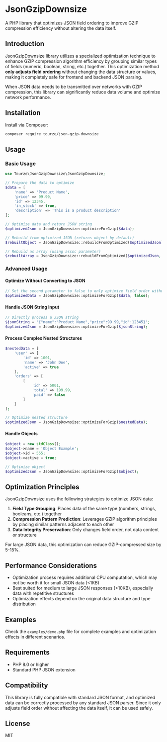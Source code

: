 # JsonGzipDownsize

A PHP library that optimizes JSON field ordering to improve GZIP compression efficiency without altering the data itself.

## Introduction

JsonGzipDownsize library utilizes a specialized optimization technique to enhance GZIP compression algorithm efficiency by grouping similar types of fields (numeric, boolean, string, etc.) together. This optimization method **only adjusts field ordering** without changing the data structure or values, making it completely safe for frontend and backend JSON parsing.

When JSON data needs to be transmitted over networks with GZIP compression, this library can significantly reduce data volume and optimize network performance.

## Installation

Install via Composer:

```bash
composer require tourze/json-gzip-downsize
```

## Usage

### Basic Usage

```php
use Tourze\JsonGzipDownsize\JsonGzipDownsize;

// Prepare the data to optimize
$data = [
    'name' => 'Product Name',
    'price' => 99.99,
    'id' => 12345,
    'in_stock' => true,
    'description' => 'This is a product description'
];

// Optimize data and return JSON string
$optimizedJson = JsonGzipDownsize::optimizeForGzip($data);

// Rebuild from optimized JSON (returns object by default)
$rebuiltObject = JsonGzipDownsize::rebuildFromOptimized($optimizedJson);

// Rebuild as array (using assoc parameter)
$rebuiltArray = JsonGzipDownsize::rebuildFromOptimized($optimizedJson, true);
```

### Advanced Usage

#### Optimize Without Converting to JSON

```php
// Set the second parameter to false to only optimize field order without converting to JSON string
$optimizedData = JsonGzipDownsize::optimizeForGzip($data, false);
```

#### Handle JSON String Input

```php
// Directly process a JSON string
$jsonString = '{"name":"Product Name","price":99.99,"id":12345}';
$optimizedJson = JsonGzipDownsize::optimizeForGzip($jsonString);
```

#### Process Complex Nested Structures

```php
$nestedData = [
    'user' => [
        'id' => 1001,
        'name' => 'John Doe',
        'active' => true
    ],
    'orders' => [
        [
            'id' => 5001,
            'total' => 199.99,
            'paid' => false
        ]
    ]
];

// Optimize nested structure
$optimizedJson = JsonGzipDownsize::optimizeForGzip($nestedData);
```

#### Handle Objects

```php
$object = new stdClass();
$object->name = 'Object Example';
$object->id = 555;
$object->active = true;

// Optimize object
$optimizedJson = JsonGzipDownsize::optimizeForGzip($object);
```

## Optimization Principles

JsonGzipDownsize uses the following strategies to optimize JSON data:

1. **Field Type Grouping**: Places data of the same type (numbers, strings, booleans, etc.) together
2. **Compression Pattern Prediction**: Leverages GZIP algorithm principles by placing similar patterns adjacent to each other
3. **Data Integrity Preservation**: Only changes field order, not data content or structure

For large JSON data, this optimization can reduce GZIP-compressed size by 5-15%.

## Performance Considerations

- Optimization process requires additional CPU computation, which may not be worth it for small JSON data (<1KB)
- Best suited for medium to large JSON responses (>10KB), especially data with repetitive structures
- Optimization effects depend on the original data structure and type distribution

## Examples

Check the `examples/demo.php` file for complete examples and optimization effects in different scenarios.

## Requirements

- PHP 8.0 or higher
- Standard PHP JSON extension

## Compatibility

This library is fully compatible with standard JSON format, and optimized data can be correctly processed by any standard JSON parser. Since it only adjusts field order without affecting the data itself, it can be used safely.

## License

MIT
